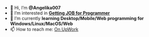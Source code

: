 - 👋 Hi, I’m **@Angelika007**
- 👀 I’m interested in [**Getting JOB for Programmer**](https://www.upwork.com/freelancers/~0189d512e64b6e3e5d?s=1110580753069494272)
- 🌱 I’m currently **learning Desktop/Mobile/Web programming for Windows/Linux/MacOS/Web**
- 📫 How to reach me: [On UpWork](https://www.upwork.com/freelancers/~0189d512e64b6e3e5d?s=1110580753069494272)

<!---
Angelika007/Angelika007 is a ✨ special ✨ repository because its `README.md` (this file) appears on your GitHub profile.
You can click the Preview link to take a look at your changes.
--->
